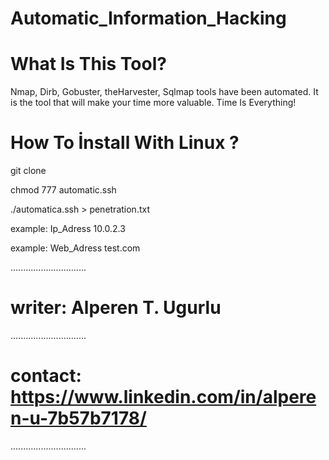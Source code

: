 # Automatic_Information_Hacking


# What Is This Tool?

Nmap, Dirb, Gobuster, theHarvester, Sqlmap tools have been automated. 
It is the tool that will make your time more valuable. Time Is Everything!

# How To İnstall With Linux ?

git clone 

chmod 777 automatic.ssh

./automatica.ssh > penetration.txt

example: Ip_Adress  10.0.2.3

example: Web_Adress test.com
         
..............................

# writer: Alperen T. Ugurlu
..............................

# contact: https://www.linkedin.com/in/alperen-u-7b57b7178/
..............................

